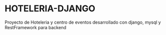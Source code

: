 # HOTELERIA-DJANGO
Proyecto de Hoteleria y centro de eventos desarrollado con django, mysql y RestFramework para backend

